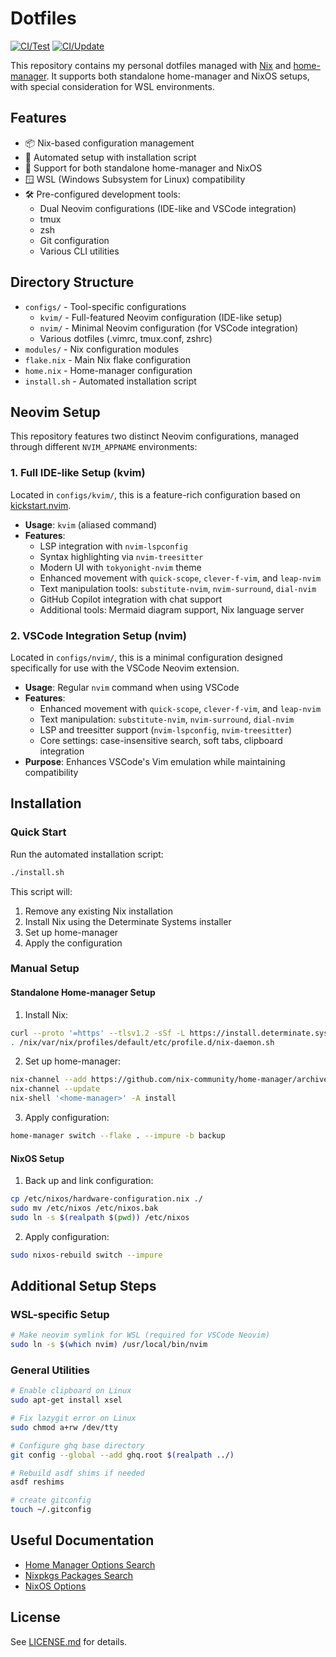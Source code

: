 # Dotfiles

[![CI/Test](https://github.com/ymat19/dotfiles/actions/workflows/test.yml/badge.svg)](https://github.com/ymat19/dotfiles/actions/workflows/test.yml)
[![CI/Update](https://github.com/ymat19/dotfiles/actions/workflows/flake-update.yml/badge.svg)](https://github.com/ymat19/dotfiles/actions/workflows/flake-update.yml)

This repository contains my personal dotfiles managed with [Nix](https://nixos.org/) and [home-manager](https://github.com/nix-community/home-manager). It supports both standalone home-manager and NixOS setups, with special consideration for WSL environments.

## Features

- 📦 Nix-based configuration management
- 🔄 Automated setup with installation script
- 🐧 Support for both standalone home-manager and NixOS
- 🪟 WSL (Windows Subsystem for Linux) compatibility
- 🛠️ Pre-configured development tools:
  - Dual Neovim configurations (IDE-like and VSCode integration)
  - tmux
  - zsh
  - Git configuration
  - Various CLI utilities

## Directory Structure

- `configs/` - Tool-specific configurations
  - `kvim/` - Full-featured Neovim configuration (IDE-like setup)
  - `nvim/` - Minimal Neovim configuration (for VSCode integration)
  - Various dotfiles (.vimrc, tmux.conf, zshrc)
- `modules/` - Nix configuration modules
- `flake.nix` - Main Nix flake configuration
- `home.nix` - Home-manager configuration
- `install.sh` - Automated installation script

## Neovim Setup

This repository features two distinct Neovim configurations, managed through different `NVIM_APPNAME` environments:

### 1. Full IDE-like Setup (kvim)

Located in `configs/kvim/`, this is a feature-rich configuration based on [kickstart.nvim](https://github.com/nvim-lua/kickstart.nvim).

- **Usage**: `kvim` (aliased command)
- **Features**:
  - LSP integration with `nvim-lspconfig`
  - Syntax highlighting via `nvim-treesitter`
  - Modern UI with `tokyonight-nvim` theme
  - Enhanced movement with `quick-scope`, `clever-f-vim`, and `leap-nvim`
  - Text manipulation tools: `substitute-nvim`, `nvim-surround`, `dial-nvim`
  - GitHub Copilot integration with chat support
  - Additional tools: Mermaid diagram support, Nix language server

### 2. VSCode Integration Setup (nvim)

Located in `configs/nvim/`, this is a minimal configuration designed specifically for use with the VSCode Neovim extension.

- **Usage**: Regular `nvim` command when using VSCode
- **Features**:
  - Enhanced movement with `quick-scope`, `clever-f-vim`, and `leap-nvim`
  - Text manipulation: `substitute-nvim`, `nvim-surround`, `dial-nvim`
  - LSP and treesitter support (`nvim-lspconfig`, `nvim-treesitter`)
  - Core settings: case-insensitive search, soft tabs, clipboard integration
- **Purpose**: Enhances VSCode's Vim emulation while maintaining compatibility

## Installation

### Quick Start

Run the automated installation script:

```bash
./install.sh
```

This script will:

1. Remove any existing Nix installation
2. Install Nix using the Determinate Systems installer
3. Set up home-manager
4. Apply the configuration

### Manual Setup

#### Standalone Home-manager Setup

1. Install Nix:

```bash
curl --proto '=https' --tlsv1.2 -sSf -L https://install.determinate.systems/nix | sh -s -- install --no-confirm
. /nix/var/nix/profiles/default/etc/profile.d/nix-daemon.sh
```

2. Set up home-manager:

```bash
nix-channel --add https://github.com/nix-community/home-manager/archive/master.tar.gz home-manager
nix-channel --update
nix-shell '<home-manager>' -A install
```

3. Apply configuration:

```bash
home-manager switch --flake . --impure -b backup
```

#### NixOS Setup

1. Back up and link configuration:

```bash
cp /etc/nixos/hardware-configuration.nix ./
sudo mv /etc/nixos /etc/nixos.bak
sudo ln -s $(realpath $(pwd)) /etc/nixos
```

2. Apply configuration:

```bash
sudo nixos-rebuild switch --impure
```

## Additional Setup Steps

### WSL-specific Setup

```bash
# Make neovim symlink for WSL (required for VSCode Neovim)
sudo ln -s $(which nvim) /usr/local/bin/nvim
```

### General Utilities

```bash
# Enable clipboard on Linux
sudo apt-get install xsel

# Fix lazygit error on Linux
sudo chmod a+rw /dev/tty

# Configure ghq base directory
git config --global --add ghq.root $(realpath ../)

# Rebuild asdf shims if needed
asdf reshims

# create gitconfig
touch ~/.gitconfig
```

## Useful Documentation

- [Home Manager Options Search](https://home-manager-options.extranix.com/?query=&release=release-24.05)
- [Nixpkgs Packages Search](https://search.nixos.org/packages?channel=24.11&from=0&size=50&sort=relevance&type=packages&query=vimPlugins)
- [NixOS Options](https://search.nixos.org/options?channel=unstable&show=users.mutableUsers&size=30&sort=relevance)

## License

See [LICENSE.md](LICENSE.md) for details.

